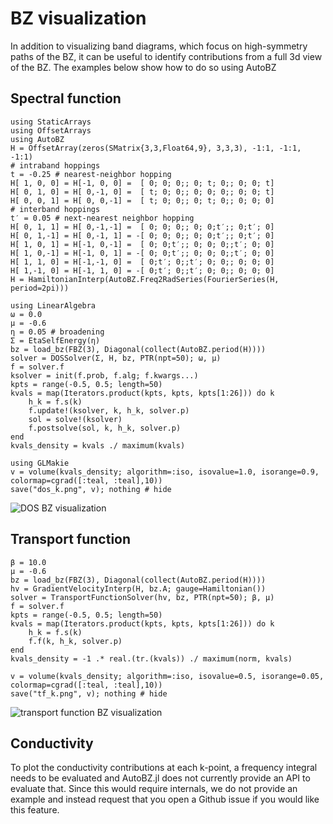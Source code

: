 # BZ visualization

In addition to visualizing band diagrams, which focus on high-symmetry paths of
the BZ, it can be useful to identify contributions from a full 3d view of the
BZ. The examples below show how to do so using AutoBZ

## Spectral function

```@example viz
using StaticArrays
using OffsetArrays
using AutoBZ
H = OffsetArray(zeros(SMatrix{3,3,Float64,9}, 3,3,3), -1:1, -1:1, -1:1)
# intraband hoppings
t = -0.25 # nearest-neighbor hopping
H[ 1, 0, 0] = H[-1, 0, 0] =  [ 0; 0; 0;; 0; t; 0;; 0; 0; t]
H[ 0, 1, 0] = H[ 0,-1, 0] =  [ t; 0; 0;; 0; 0; 0;; 0; 0; t]
H[ 0, 0, 1] = H[ 0, 0,-1] =  [ t; 0; 0;; 0; t; 0;; 0; 0; 0]
# interband hoppings
t′ = 0.05 # next-nearest neighbor hopping
H[ 0, 1, 1] = H[ 0,-1,-1] =  [ 0; 0; 0;; 0; 0;t′;; 0;t′; 0]
H[ 0, 1,-1] = H[ 0,-1, 1] = -[ 0; 0; 0;; 0; 0;t′;; 0;t′; 0]
H[ 1, 0, 1] = H[-1, 0,-1] =  [ 0; 0;t′;; 0; 0; 0;;t′; 0; 0]
H[ 1, 0,-1] = H[-1, 0, 1] = -[ 0; 0;t′;; 0; 0; 0;;t′; 0; 0]
H[ 1, 1, 0] = H[-1,-1, 0] =  [ 0;t′; 0;;t′; 0; 0;; 0; 0; 0]
H[ 1,-1, 0] = H[-1, 1, 0] = -[ 0;t′; 0;;t′; 0; 0;; 0; 0; 0]
H = HamiltonianInterp(AutoBZ.Freq2RadSeries(FourierSeries(H, period=2pi)))

using LinearAlgebra
ω = 0.0
μ = -0.6
η = 0.05 # broadening
Σ = EtaSelfEnergy(η)
bz = load_bz(FBZ(3), Diagonal(collect(AutoBZ.period(H))))
solver = DOSSolver(Σ, H, bz, PTR(npt=50); ω, μ)
f = solver.f
ksolver = init(f.prob, f.alg; f.kwargs...)
kpts = range(-0.5, 0.5; length=50)
kvals = map(Iterators.product(kpts, kpts, kpts[1:26])) do k
    h_k = f.s(k)
    f.update!(ksolver, k, h_k, solver.p)
    sol = solve!(ksolver)
    f.postsolve(sol, k, h_k, solver.p)
end
kvals_density = kvals ./ maximum(kvals)

using GLMakie
v = volume(kvals_density; algorithm=:iso, isovalue=1.0, isorange=0.9, 
colormap=cgrad([:teal, :teal],10))
save("dos_k.png", v); nothing # hide
```

![DOS BZ visualization](dos_k.png)


## Transport function

```@example viz
β = 10.0
μ = -0.6
bz = load_bz(FBZ(3), Diagonal(collect(AutoBZ.period(H))))
hv = GradientVelocityInterp(H, bz.A; gauge=Hamiltonian())
solver = TransportFunctionSolver(hv, bz, PTR(npt=50); β, μ)
f = solver.f
kpts = range(-0.5, 0.5; length=50)
kvals = map(Iterators.product(kpts, kpts, kpts[1:26])) do k
    h_k = f.s(k)
    f.f(k, h_k, solver.p)
end
kvals_density = -1 .* real.(tr.(kvals)) ./ maximum(norm, kvals)

v = volume(kvals_density; algorithm=:iso, isovalue=0.5, isorange=0.05, colormap=cgrad([:teal, :teal],10))
save("tf_k.png", v); nothing # hide
```

![transport function BZ visualization](tf_k.png)

## Conductivity

To plot the conductivity contributions at each k-point, a frequency integral
needs to be evaluated and AutoBZ.jl does not currently provide an API to
evaluate that. Since this would require internals, we do not provide an example
and instead request that you open a Github issue if you would like this feature.
